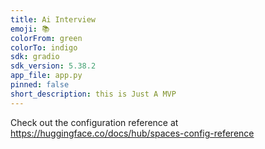 ```yaml
---
title: Ai Interview
emoji: 📚
colorFrom: green
colorTo: indigo
sdk: gradio
sdk_version: 5.38.2
app_file: app.py
pinned: false
short_description: this is Just A MVP
---
```


Check out the configuration reference at https://huggingface.co/docs/hub/spaces-config-reference
